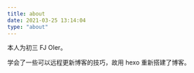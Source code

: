 ```yaml
---
title: about
date: 2021-03-25 13:14:04
type: "about"
---
```


本人为初三 FJ OIer。

学会了一些可以远程更新博客的技巧，故用 hexo 重新搭建了博客。

